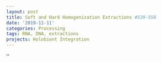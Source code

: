 ```yaml
---
layout: post
title: Soft and Hard Homogenization Extractions #539-558
date: '2019-11-11'
categories: Processing
tags: RNA, DNA, extractions
projects: Holobiont Integration
---
```



''



